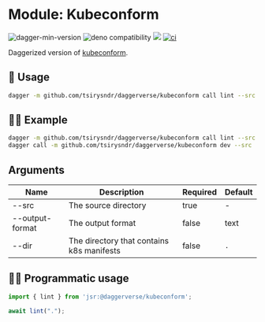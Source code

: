# Module: Kubeconform

![dagger-min-version](https://img.shields.io/badge/dagger-v0.10.0-blue?color=3D66FF)
![deno compatibility](https://shield.deno.dev/deno/^1.41)
[![](https://jsr.io/badges/@daggerverse/kubeconform)](https://jsr.io/@daggerverse/kubeconform)
[![ci](https://github.com/tsirysndr/daggerverse/actions/workflows/ci.yml/badge.svg)](https://github.com/tsirysndr/daggerverse/actions/workflows/ci.yml)

Daggerized version of [kubeconform](https://github.com/yannh/kubeconform).

## 🚀 Usage

```sh
dagger -m github.com/tsirysndr/daggerverse/kubeconform call lint --src <source>
```

## 🧑‍🔬 Example

```sh
dagger -m github.com/tsirysndr/daggerverse/kubeconform call lint --src . 
dagger call -m github.com/tsirysndr/daggerverse/kubeconform dev --src . terminal
```

## Arguments

| Name            | Description          | Required | Default |
| --------------- | -------------------- | -------- | ------- |
| --src           | The source directory | true     | -       |
| --output-format | The output format    | false    | text    |
| --dir           | The directory that contains k8s manifests | false | `.` |

## 🧑‍💻 Programmatic usage

```typescript
import { lint } from 'jsr:@daggerverse/kubeconform';

await lint(".");
```

